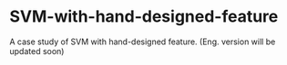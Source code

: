 # SVM-with-hand-designed-feature
A case study of SVM with hand-designed feature. (Eng. version will be updated soon)
